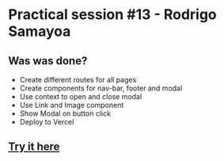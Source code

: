 # Practical session #13 - Rodrigo Samayoa

## Was was done?

- Create different routes for all pages
- Create components for nav-bar, footer and modal
- Use context to open and close modal
- Use Link and Image component
- Show Modal on button click
- Deploy to Vercel

## [Try it here](https://second-assignment-rho.vercel.app)
